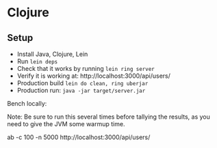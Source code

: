 # Clojure

## Setup

- Install Java, Clojure, Lein
- Run `lein deps`
- Check that it works by running `lein ring server`
- Verify it is working at: http://localhost:3000/api/users/
- Production build `lein do clean, ring uberjar`
- Production run: `java -jar target/server.jar`

Bench locally:

Note: Be sure to run this several times before tallying the results, as you need to give the JVM some warmup time.

  ab -c 100 -n 5000 http://localhost:3000/api/users/
